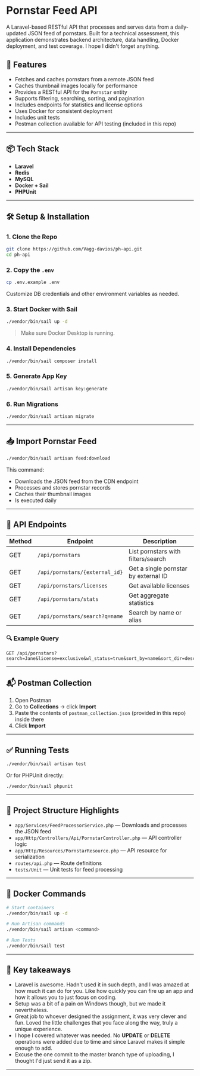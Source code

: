 
# Pornstar Feed API

A Laravel-based RESTful API that processes and serves data from a daily-updated JSON feed of pornstars. Built for a technical assessment, this application demonstrates backend architecture, data handling, Docker deployment, and test coverage. I hope I didn't forget anything.

## 🚀 Features

- Fetches and caches pornstars from a remote JSON feed
- Caches thumbnail images locally for performance
- Provides a RESTful API for the `Pornstar` entity
- Supports filtering, searching, sorting, and pagination
- Includes endpoints for statistics and license options
- Uses Docker for consistent deployment
- Includes unit tests
- Postman collection available for API testing (included in this repo)

---

## 📦 Tech Stack

- **Laravel** 
- **Redis**
- **MySQL**
- **Docker + Sail**
- **PHPUnit**

---

## 🛠 Setup & Installation

### 1. Clone the Repo

```bash
git clone https://github.com/Vagg-davios/ph-api.git
cd ph-api
````

### 2. Copy the `.env`

```bash
cp .env.example .env
```

Customize DB credentials and other environment variables as needed.

### 3. Start Docker with Sail

```bash
./vendor/bin/sail up -d
```

> Make sure Docker Desktop is running.

### 4. Install Dependencies

```bash
./vendor/bin/sail composer install
```

### 5. Generate App Key

```bash
./vendor/bin/sail artisan key:generate
```

### 6. Run Migrations

```bash
./vendor/bin/sail artisan migrate
```

---

## 📥 Import Pornstar Feed

```bash
./vendor/bin/sail artisan feed:download
```

This command:

* Downloads the JSON feed from the CDN endpoint
* Processes and stores pornstar records
* Caches their thumbnail images
* Is executed daily

---

## 📡 API Endpoints

| Method | Endpoint                       | Description                          |
| ------ | ------------------------------ | ------------------------------------ |
| GET    | `/api/pornstars`               | List pornstars with filters/search   |
| GET    | `/api/pornstars/{external_id}` | Get a single pornstar by external ID |
| GET    | `/api/pornstars/licenses`      | Get available licenses               |
| GET    | `/api/pornstars/stats`         | Get aggregate statistics             |
| GET    | `/api/pornstars/search?q=name` | Search by name or alias              |

### 🔍 Example Query

```http
GET /api/pornstars?search=Jane&license=exclusive&wl_status=true&sort_by=name&sort_dir=desc&per_page=10
```

---

## 📬 Postman Collection

1. Open Postman
2. Go to **Collections** → click **Import**
3. Paste the contents of `postman_collection.json` (provided in this repo) inside there
4. Click **Import**

---

## ✅ Running Tests

```bash
./vendor/bin/sail artisan test
```

Or for PHPUnit directly:

```bash
./vendor/bin/sail phpunit
```

---

## 📁 Project Structure Highlights

* `app/Services/FeedProcessorService.php` — Downloads and processes the JSON feed
* `app/Http/Controllers/Api/PornstarController.php` — API controller logic
* `app/Http/Resources/PornstarResource.php` — API resource for serialization
* `routes/api.php` — Route definitions
* `tests/Unit` — Unit tests for feed processing

---

## 🐳 Docker Commands

```bash
# Start containers
./vendor/bin/sail up -d

# Run Artisan commands
./vendor/bin/sail artisan <command>

# Run Tests
./vendor/bin/sail test
```

---

##  📝️ Key takeaways

* Laravel is awesome. Hadn't used it in such depth, and I was amazed at how much it can do for you. Like how quickly you can fire up an app and how it allows you to just focus on coding. 
* Setup was a bit of a pain on Windows though, but we made it nevertheless.
* Great job to whoever designed the assignment, it was very clever and fun. Loved the little challenges that you face along the way, truly a unique experience. 
* I hope I covered whatever was needed. No **UPDATE** or **DELETE** operations were added due to time and since Laravel makes it simple enough to add. 
* Excuse the one commit to the master branch type of uploading, I thought I'd just send it as a zip. 

---
